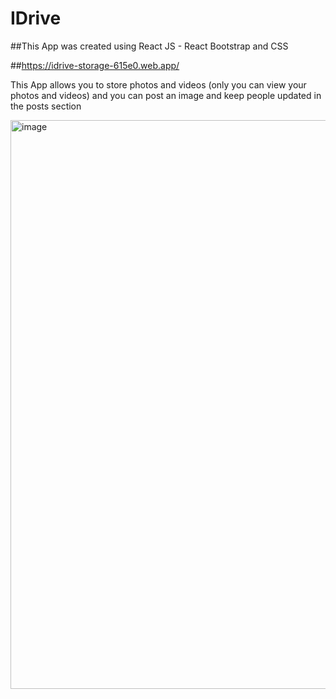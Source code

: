 # IDrive
##This App was created using React JS - React Bootstrap and CSS 

##https://idrive-storage-615e0.web.app/

This App allows you to store photos and videos (only you can view your photos and videos) and you can post an image and keep people updated  in the posts section 

<img width="910" alt="image" src="https://user-images.githubusercontent.com/71988258/191205618-74d6eabb-0533-453f-927e-05058959ab6a.png">

